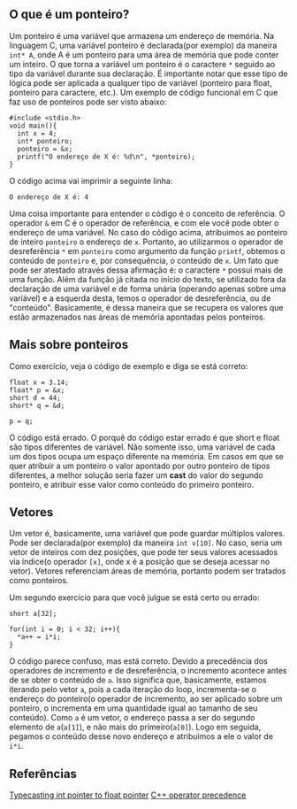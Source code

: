 ## O que é um ponteiro?
Um ponteiro é uma variável que armazena um endereço de memória. Na linguagem C, uma variável ponteiro é
declarada(por exemplo) da maneira `int* A`, onde A é um ponteiro para uma área de memória que pode conter um inteiro.
O que torna a variável um ponteiro é o caractere `*` seguido ao tipo da variável durante sua declaração. É importante
notar que esse tipo de lógica pode ser aplicada a qualquer tipo de variável (ponteiro para float, ponteiro para caractere, etc.).
Um exemplo de código funcional em C que faz uso de ponteiros pode ser visto abaixo:

```
#include <stdio.h>
void main(){
  int x = 4;
  int* ponteiro;
  ponteiro = &x;
  printf("O endereço de X é: %d\n", *ponteiro);
}
```

O código acima vai imprimir a seguinte linha:

```
O endereço de X é: 4
```

Uma coisa importante para entender o código é o conceito de referência. O operador `&` em C é o operador de referência,
e com ele você pode obter o endereço de uma variável. No caso do código acima, atribuimos ao ponteiro de inteiro `ponteiro`
o endereço de `x`. Portanto, ao utilizarmos o operador de desreferência `*` em `ponteiro` como argumento da função `printf`,
obtemos o conteúdo de `ponteiro` e, por consequência, o conteúdo de `x`. Um fato que pode ser atestado através dessa afirmação
é: o caractere `*` possui mais de uma função. Além da função já citada no início do texto, se utilizado fora da declaração de uma
variável e de forma unária (operando apenas sobre uma variável) e a esquerda desta, temos o operador de desreferência, ou de "conteúdo".
Basicamente, é dessa maneira que se recupera os valores que estão armazenados nas áreas de memória apontadas pelos ponteiros.


## Mais sobre ponteiros

Como exercício, veja o código de exemplo e diga se está correto:

```
float x = 3.14;
float* p = &x;
short d = 44;
short* q = &d;

p = q;
```

O código está errado. O porquê do código estar errado é que short e float são tipos diferentes de variável. Não somente isso, uma variável de cada um dos tipos ocupa um espaço diferente na memória. Em casos em que se quer atribuir a um ponteiro o valor apontado por outro ponteiro de tipos diferentes, a melhor solução seria fazer um **cast** do valor do segundo ponteiro, e atribuir esse valor como conteúdo do primeiro ponteiro.

## Vetores

Um vetor é, basicamente, uma variável que pode guardar múltiplos valores. Pode ser declarada(por exemplo) da maneira `int v[10]`. No caso, seria um vetor de inteiros com dez posições, que pode ter seus valores acessados via índice(o operador `[x]`, onde x é a posição que se deseja acessar no vetor). Vetores referenciam áreas de memória, portanto podem ser tratados como ponteiros.

Um segundo exercício para que você julgue se está certo ou errado:

```
short a[32];

for(int i = 0; i < 32; i++){
  *a++ = i*i;
}
```

O código parece confuso, mas está correto. Devido a precedência dos operadores de incremento e de desreferência, o incremento acontece antes de se obter o conteúdo de `a`. Isso significa que, basicamente, estamos iterando pelo vetor `a`, pois a cada iteração do loop, incrementa-se o endereço do ponteiro(o operador de incremento, ao ser aplicado sobre um ponteiro, o incrementa em uma quantidade igual ao tamanho de seu conteúdo). Como `a` é um vetor, o endereço passa a ser do segundo elemento de `a`(`a[1]`), e não mais do primeiro(`a[0]`). Logo em seguida, pegamos o conteúdo desse novo endereço e atribuimos a ele o valor de `i*i`.

## Referências
[Typecasting int pointer to float pointer](https://stackoverflow.com/questions/30276645/typecasting-int-pointer-to-float-pointer)
[C++ operator precedence](https://en.cppreference.com/w/cpp/language/operator_precedence)
